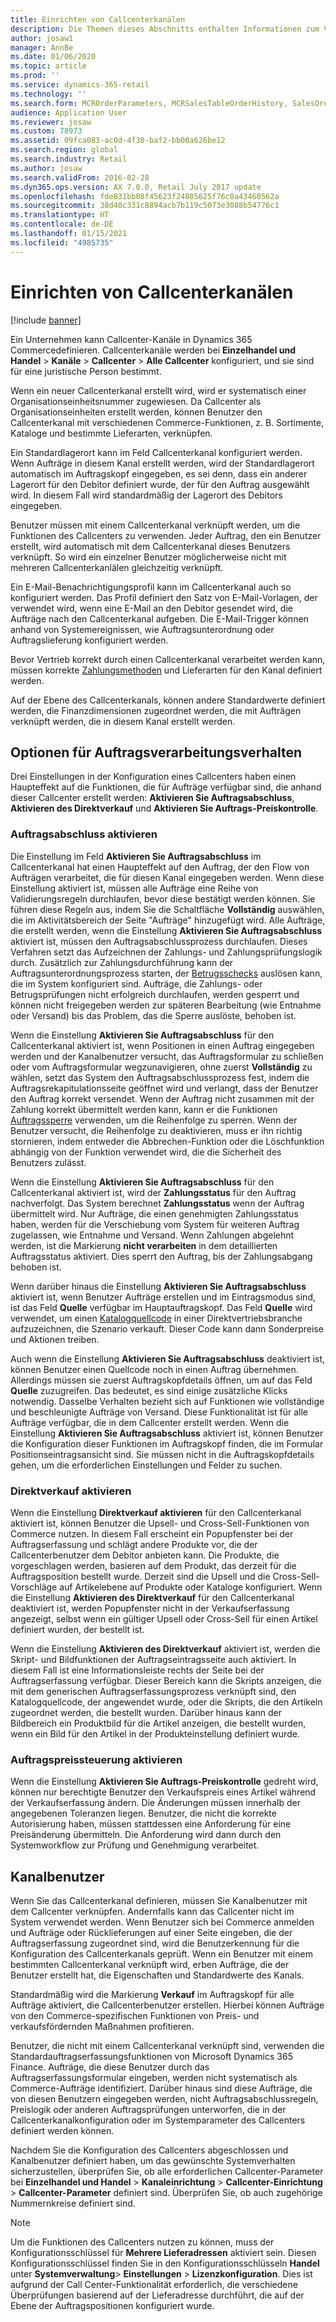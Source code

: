 ```yaml
---
title: Einrichten von Callcenterkanälen
description: Die Themen dieses Abschnitts enthalten Informationen zum Verarbeiten von Bestellungen für Callcenter mit Dynamics 365 Commerce.
author: josaw1
manager: AnnBe
ms.date: 01/06/2020
ms.topic: article
ms.prod: ''
ms.service: dynamics-365-retail
ms.technology: ''
ms.search.form: MCROrderParameters, MCRSalesTableOrderHistory, SalesOrderProcessingWorkspace
audience: Application User
ms.reviewer: josaw
ms.custom: 78973
ms.assetid: 09fca083-ac0d-4f30-baf2-bb00a626be12
ms.search.region: global
ms.search.industry: Retail
ms.author: josaw
ms.search.validFrom: 2016-02-28
ms.dyn365.ops.version: AX 7.0.0, Retail July 2017 update
ms.openlocfilehash: fde831bb08f45623f24805625f76c0a43460562a
ms.sourcegitcommit: 38d40c331c8894acb7b119c5073e3088b54776c1
ms.translationtype: HT
ms.contentlocale: de-DE
ms.lasthandoff: 01/15/2021
ms.locfileid: "4985735"
---
```

# <a name="set-up-call-center-channels"></a>Einrichten von Callcenterkanälen

[!include [banner](includes/banner.md)]

Ein Unternehmen kann Callcenter-Kanäle in Dynamics 365 Commercedefinieren. Callcenterkanäle werden bei **Einzelhandel und Handel** \> **Kanäle** \> **Callcenter** \> **Alle Callcenter** konfiguriert, und sie sind für eine juristische Person bestimmt.

Wenn ein neuer Callcenterkanal erstellt wird, wird er systematisch einer Organisationseinheitsnummer zugewiesen. Da Callcenter als Organisationseinheiten erstellt werden, können Benutzer den Callcenterkanal mit verschiedenen Commerce-Funktionen, z. B. Sortimente, Kataloge und bestimmte Lieferarten, verknüpfen.

Ein Standardlagerort kann im Feld Callcenterkanal konfiguriert werden. Wenn Aufträge in diesem Kanal erstellt werden, wird der Standardlagerort automatisch im Auftragskopf eingegeben, es sei denn, dass ein anderer Lagerort für den Debitor definiert wurde, der für den Auftrag ausgewählt wird. In diesem Fall wird standardmäßig der Lagerort des Debitors eingegeben.

Benutzer müssen mit einem Callcenterkanal verknüpft werden, um die Funktionen des Callcenters zu verwenden. Jeder Auftrag, den ein Benutzer erstellt, wird automatisch mit dem Callcenterkanal dieses Benutzers verknüpft. So wird ein einzelner Benutzer möglicherweise nicht mit mehreren Callcenterkanlälen gleichzeitig verknüpft.

Ein E-Mail-Benachrichtigungsprofil kann im Callcenterkanal auch so konfiguriert werden. Das Profil definiert den Satz von E-Mail-Vorlagen, der verwendet wird, wenn eine E-Mail an den Debitor gesendet wird, die Aufträge nach den Callcenterkanal aufgeben. Die E-Mail-Trigger können anhand von Systemereignissen, wie Auftragsunterordnung oder Auftragslieferung konfiguriert werden.

Bevor Vertrieb korrekt durch einen Callcenterkanal verarbeitet werden kann, müssen korrekte [Zahlungsmethoden](https://docs.microsoft.com/dynamics365/unified-operations/retail/work-with-payments) und Lieferarten für den Kanal definiert werden.

Auf der Ebene des Callcenterkanals, können andere Standardwerte definiert werden, die Finanzdimensionen zugeordnet werden, die mit Aufträgen verknüpft werden, die in diesem Kanal erstellt werden.

## <a name="options-for-order-processing-behavior"></a>Optionen für Auftragsverarbeitungsverhalten

Drei Einstellungen in der Konfiguration eines Callcenters haben einen Haupteffekt auf die Funktionen, die für Aufträge verfügbar sind, die anhand dieser Callcenter erstellt werden: **Aktivieren Sie Auftragsabschluss**, **Aktivieren des Direktverkauf** und **Aktivieren Sie Auftrags-Preiskontrolle**.

### <a name="enable-order-completion"></a>Auftragsabschluss aktivieren

Die Einstellung im Feld **Aktivieren Sie Auftragsabschluss** im Callcenterkanal hat einen Haupteffekt auf den Auftrag, der den Flow von Aufträgen verarbeitet, die für diesen Kanal eingegeben werden. Wenn diese Einstellung aktiviert ist, müssen alle Aufträge eine Reihe von Validierungsregeln durchlaufen, bevor diese bestätigt werden können. Sie führen diese Regeln aus, indem Sie die Schaltfläche **Vollständig** auswählen, die im Aktivitätsbereich der Seite "Aufträge" hinzugefügt wird. Alle Aufträge, die erstellt werden, wenn die Einstellung **Aktivieren Sie Auftragsabschluss** aktiviert ist, müssen den Auftragsabschlussprozess durchlaufen. Dieses Verfahren setzt das Aufzeichnen der Zahlungs- und Zahlungsprüfungslogik durch. Zusätzlich zur Zahlungsdurchführung kann der Auftragsunterordnungsprozess starten, der [Betrugsschecks](https://docs.microsoft.com/dynamics365/unified-operations/retail/set-up-fraud-alerts) auslösen kann, die im System konfiguriert sind. Aufträge, die Zahlungs- oder Betrugsprüfungen nicht erfolgreich durchlaufen, werden gesperrt und können nicht freigegeben werden zur späteren Bearbeitung (wie Entnahme oder Versand) bis das Problem, das die Sperre auslöste, behoben ist.

Wenn die Einstellung **Aktivieren Sie Auftragsabschluss** für den Callcenterkanal aktiviert ist, wenn Positionen in einen Auftrag eingegeben werden und der Kanalbenutzer versucht, das Auftragsformular zu schließen oder vom Auftragsformular wegzunavigieren, ohne zuerst **Vollständig** zu wählen, setzt das System den Auftragsabschlussprozess fest, indem die Auftragsrekapitulationsseite geöffnet wird und verlangt, dass der Benutzer den Auftrag korrekt versendet. Wenn der Auftrag nicht zusammen mit der Zahlung korrekt übermittelt werden kann, kann er die Funktionen [Auftragssperre](https://docs.microsoft.com/dynamics365/unified-operations/retail/work-with-order-holds) verwenden, um die Reihenfolge zu sperren. Wenn der Benutzer versucht, die Reihenfolge zu deaktivieren, muss er ihn richtig stornieren, indem entweder die Abbrechen-Funktion oder die Löschfunktion abhängig von der Funktion verwendet wird, die die Sicherheit des Benutzers zulässt.

Wenn die Einstellung **Aktivieren Sie Auftragsabschluss** für den Callcenterkanal aktiviert ist, wird der **Zahlungsstatus** für den Auftrag nachverfolgt. Das System berechnet **Zahlungsstatus** wenn der Auftrag übermittelt wird. Nur Aufträge, die einen genehmigten Zahlungsstatus haben, werden für die Verschiebung vom System für weiteren Auftrag zugelassen, wie Entnahme und Versand. Wenn Zahlungen abgelehnt werden, ist die Markierung **nicht verarbeiten** in dem detaillierten Auftragsstatus aktiviert. Dies sperrt den Auftrag, bis der Zahlungsabgang behoben ist.

Wenn darüber hinaus die Einstellung **Aktivieren Sie Auftragsabschluss** aktiviert ist, wenn Benutzer Aufträge erstellen und im Eintragsmodus sind, ist das Feld **Quelle** verfügbar im Hauptauftragskopf. Das Feld **Quelle** wird verwendet, um einen [Katalogquellcode](https://docs.microsoft.com/dynamics365/unified-operations/retail/call-center-catalogs) in einer Direktvertriebsbranche aufzuzeichnen, die Szenario verkauft. Dieser Code kann dann Sonderpreise und Aktionen treiben.

Auch wenn die Einstellung **Aktivieren Sie Auftragsabschluss** deaktiviert ist, können Benutzer einen Quellcode noch in einen Auftrag übernehmen. Allerdings müssen sie zuerst Auftragskopfdetails öffnen, um auf das Feld **Quelle** zuzugreifen. Das bedeutet, es sind einige zusätzliche Klicks notwendig. Dasselbe Verhalten bezieht sich auf Funktionen wie vollständige und beschleunigte Aufträge von Versand. Diese Funktionalität ist für alle Aufträge verfügbar, die in dem Callcenter erstellt werden. Wenn die Einstellung **Aktivieren Sie Auftragsabschluss** aktiviert ist, können Benutzer die Konfiguration dieser Funktionen im Auftragskopf finden, die im Formular Positionseintragsansicht sind. Sie müssen nicht in die Auftragskopfdetails gehen, um die erforderlichen Einstellungen und Felder zu suchen.

### <a name="enable-direct-selling"></a>Direktverkauf aktivieren

Wenn die Einstellung **Direktverkauf aktivieren** für den Callcenterkanal aktiviert ist, können Benutzer die Upsell- und Cross-Sell-Funktionen von Commerce nutzen. In diesem Fall erscheint ein Popupfenster bei der Auftragserfassung und schlägt andere Produkte vor, die der Callcenterbenutzer dem Debitor anbieten kann. Die Produkte, die vorgeschlagen werden, basieren auf dem Produkt, das derzeit für die Auftragsposition bestellt wurde. Derzeit sind die Upsell und die Cross-Sell-Vorschläge auf Artikelebene auf Produkte oder Kataloge konfiguriert. Wenn die Einstellung **Aktivieren des Direktverkauf** für den Callcenterkanal deaktiviert ist, werden Popupfenster nicht in der Verkaufserfassung angezeigt, selbst wenn ein gültiger Upsell oder Cross-Sell für einen Artikel definiert wurden, der bestellt ist.

Wenn die Einstellung **Aktivieren des Direktverkauf** aktiviert ist, werden die Skript- und Bildfunktionen der Auftragseintragsseite auch aktiviert. In diesem Fall ist eine Informationsleiste rechts der Seite bei der Auftragserfassung verfügbar. Dieser Bereich kann die Skripts anzeigen, die mit dem generischen Auftragserfassungsprozess verknüpft sind, den Katalogquellcode, der angewendet wurde, oder die Skripts, die den Artikeln zugeordnet werden, die bestellt wurden. Darüber hinaus kann der Bildbereich ein Produktbild für die Artikel anzeigen, die bestellt wurden, wenn ein Bild für den Artikel in der Produkteinstellung definiert wurde.

### <a name="enable-order-price-control"></a>Auftragspreissteuerung aktivieren

Wenn die Einstellung **Aktivieren Sie Auftrags-Preiskontrolle** gedreht wird, können nur berechtigte Benutzer den Verkaufspreis eines Artikel während der Verkaufserfassung ändern. Die Änderungen müssen innerhalb der angegebenen Toleranzen liegen. Benutzer, die nicht die korrekte Autorisierung haben, müssen stattdessen eine Anforderung für eine Preisänderung übermitteln. Die Anforderung wird dann durch den Systemworkflow zur Prüfung und Genehmigung verarbeitet.

## <a name="channel-users"></a>Kanalbenutzer

Wenn Sie das Callcenterkanal definieren, müssen Sie Kanalbenutzer mit dem Callcenter verknüpfen. Andernfalls kann das Callcenter nicht im System verwendet werden. Wenn Benutzer sich bei Commerce anmelden und Aufträge oder Rücklieferungen auf einer Seite eingeben, die der Auftragserfassung zugeordnet sind, wird die Benutzerkennung für die Konfiguration des Callcenterkanals geprüft. Wenn ein Benutzer mit einem bestimmten Callcenterkanal verknüpft wird, erben Aufträge, die der Benutzer erstellt hat, die Eigenschaften und Standardwerte des Kanals.

Standardmäßig wird die Markierung **Verkauf** im Auftragskopf für alle Aufträge aktiviert, die Callcenterbenutzer erstellen. Hierbei können Aufträge von den Commerce-spezifischen Funktionen von Preis- und verkaufsfördernden Maßnahmen profitieren.


Benutzer, die nicht mit einem Callcenterkanal verknüpft sind, verwenden die Standardauftragserfassungsfunktionen von Microsoft Dynamics 365 Finance. Aufträge, die diese Benutzer durch das Auftragserfassungsformular eingeben, werden nicht systematisch als Commerce-Aufträge identifiziert. Darüber hinaus sind diese Aufträge, die von diesen Benutzern eingegeben werden, nicht Auftragsabschlussregeln, Preislogik oder anderen Auftragsprüfungen unterworfen, die in der Callcenterkanalkonfiguration oder im Systemparameter des Callcenters definiert werden können.

Nachdem Sie die Konfiguration des Callcenters abgeschlossen und Kanalbenutzer definiert haben, um das gewünschte Systemverhalten sicherzustellen, überprüfen Sie, ob alle erforderlichen Callcenter-Parameter bei **Einzelhandel und Handel** \> **Kanaleinrichtung** \> **Callcenter-Einrichtung** \> **Callcenter-Parameter** definiert sind. Überprüfen Sie, ob auch zugehörige Nummernkreise definiert sind.

> [!NOTE]
> Um die Funktionen des Callcenters nutzen zu können, muss der Konfigurationsschlüssel für **Mehrere Lieferadressen** aktiviert sein. Diesen Konfigurationsschlüssel finden Sie in den Konfigurationsschlüsseln **Handel** unter **Systemverwaltung**\> **Einstellungen** \> **Lizenzkonfiguration**. Dies ist aufgrund der Call Center-Funktionalität erforderlich, die verschiedene Überprüfungen basierend auf der Lieferadresse durchführt, die auf der Ebene der Auftragspositionen konfiguriert wurde. 

